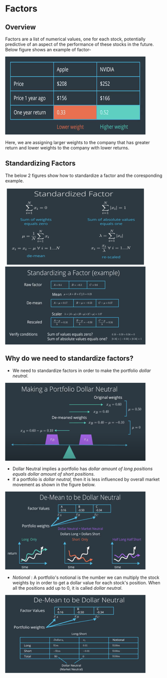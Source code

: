 # Factors

## Overview
Factors are a list of numerical values, one for each stock, potentially predictive of an aspect of the performance of these stocks in the future. Below figure shows an example of factor-<br>

<img src="./Images/1. factor_example.png" width=450 height=250></img><br>

Here, we are assigning larger weights to the company that has greater return and lower weights to the company with lower returns.

## Standardizing Factors

The below 2 figures show how to standardize a factor and the coresponding example.<br>

<img src="./Images/2. Standardized factor.png" width=450 height=250></img> <img src="./Images/3. standardizing factor example.png" width=450 height=250></img>

## Why do we need to standardize factors?

* We need to standardize factors in order to make the portfolio *dollar neutral*.

<img src="./Images/4. demean for dollar neutral.png" width=450 height=250>

* Dollar Neutral implies a portfolio has *dollar amount of long positions equals dollar amount of short positions.*
* If a portfolio is *dollar neutral,* then it is less influenced by overall market movement as shown in the figure below.

<img src="./Images/5. dollar neural.png" width=450 height=250>

* *Notional* : A portfolio's notional is the number we can multiply the stock weights by in order to get a dollar value for each stock's position. When all the positions add up to 0, it is called *dollar neutral*.<br>

<img src="./Images/6. dollar neutral example.png" width=450 height=250>
